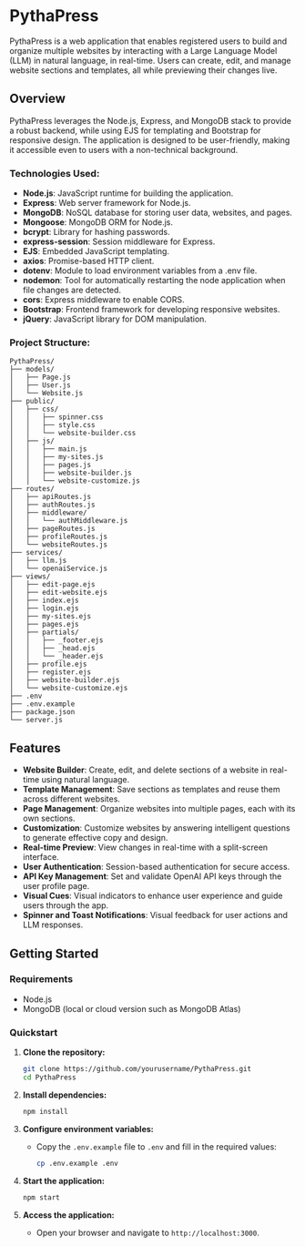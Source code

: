 # PythaPress

PythaPress is a web application that enables registered users to build and organize multiple websites by interacting with a Large Language Model (LLM) in natural language, in real-time. Users can create, edit, and manage website sections and templates, all while previewing their changes live.

## Overview

PythaPress leverages the Node.js, Express, and MongoDB stack to provide a robust backend, while using EJS for templating and Bootstrap for responsive design. The application is designed to be user-friendly, making it accessible even to users with a non-technical background.

### Technologies Used:

- **Node.js**: JavaScript runtime for building the application.
- **Express**: Web server framework for Node.js.
- **MongoDB**: NoSQL database for storing user data, websites, and pages.
- **Mongoose**: MongoDB ORM for Node.js.
- **bcrypt**: Library for hashing passwords.
- **express-session**: Session middleware for Express.
- **EJS**: Embedded JavaScript templating.
- **axios**: Promise-based HTTP client.
- **dotenv**: Module to load environment variables from a .env file.
- **nodemon**: Tool for automatically restarting the node application when file changes are detected.
- **cors**: Express middleware to enable CORS.
- **Bootstrap**: Frontend framework for developing responsive websites.
- **jQuery**: JavaScript library for DOM manipulation.

### Project Structure:
```
PythaPress/
├── models/
│   ├── Page.js
│   ├── User.js
│   └── Website.js
├── public/
│   ├── css/
│   │   ├── spinner.css
│   │   ├── style.css
│   │   └── website-builder.css
│   ├── js/
│   │   ├── main.js
│   │   ├── my-sites.js
│   │   ├── pages.js
│   │   ├── website-builder.js
│   │   └── website-customize.js
├── routes/
│   ├── apiRoutes.js
│   ├── authRoutes.js
│   ├── middleware/
│   │   └── authMiddleware.js
│   ├── pageRoutes.js
│   ├── profileRoutes.js
│   └── websiteRoutes.js
├── services/
│   ├── llm.js
│   └── openaiService.js
├── views/
│   ├── edit-page.ejs
│   ├── edit-website.ejs
│   ├── index.ejs
│   ├── login.ejs
│   ├── my-sites.ejs
│   ├── pages.ejs
│   ├── partials/
│   │   ├── _footer.ejs
│   │   ├── _head.ejs
│   │   └── _header.ejs
│   ├── profile.ejs
│   ├── register.ejs
│   ├── website-builder.ejs
│   └── website-customize.ejs
├── .env
├── .env.example
├── package.json
└── server.js
```
## Features

- **Website Builder**: Create, edit, and delete sections of a website in real-time using natural language.
- **Template Management**: Save sections as templates and reuse them across different websites.
- **Page Management**: Organize websites into multiple pages, each with its own sections.
- **Customization**: Customize websites by answering intelligent questions to generate effective copy and design.
- **Real-time Preview**: View changes in real-time with a split-screen interface.
- **User Authentication**: Session-based authentication for secure access.
- **API Key Management**: Set and validate OpenAI API keys through the user profile page.
- **Visual Cues**: Visual indicators to enhance user experience and guide users through the app.
- **Spinner and Toast Notifications**: Visual feedback for user actions and LLM responses.

## Getting Started

### Requirements

- Node.js
- MongoDB (local or cloud version such as MongoDB Atlas)

### Quickstart

1. **Clone the repository:**
   ```bash
   git clone https://github.com/yourusername/PythaPress.git
   cd PythaPress
   ```

2. **Install dependencies:**
   ```bash
   npm install
   ```

3. **Configure environment variables:**
   - Copy the `.env.example` file to `.env` and fill in the required values:
     ```bash
     cp .env.example .env
     ```

4. **Start the application:**
   ```bash
   npm start
   ```

5. **Access the application:**
   - Open your browser and navigate to `http://localhost:3000`.
